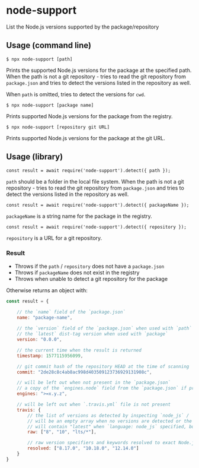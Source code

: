 # node-support

List the Node.js versions supported by the package/repository

## Usage (command line)

```
$ npx node-support [path]
```

Prints the supported Node.js versions for the package at the specified path. When the path is not a git repository - tries to read the git repository from `package.json` and tries to detect the versions listed in the repository as well.

When `path` is omitted, tries to detect the versions for `cwd`. 

```
$ npx node-support [package name]
```

Prints supported Node.js versions for the package from the registry.

```
$ npx node-support [repository git URL]
```

Prints supported Node.js versions for the package at the git URL.

## Usage (library)

```
const result = await require('node-support').detect({ path });
```

`path` should be a folder in the local file system. When the path is not a git repository - tries to read the git repository from `package.json` and tries to detect the versions listed in the repository as well. 

```
const result = await require('node-support').detect({ packageName });
```

`packageName` is a string name for the package in the registry. 

```
const result = await require('node-support').detect({ repository });
```

`repository` is a URL for a git repository.

### Result

- Throws if the `path` / `repository` does not have a `package.json`
- Throws if `packageName` does not exist in the registry
- Throws when unable to detect a git repository for the package

Otherwise returns an object with:

```javascript
const result = {

    // the `name` field of the `package.json`
    name: "package-name",    
    
    // the `version` field of the `package.json` when used with `path` / `repository`,
    // the `latest` dist-tag version when used with `package`
    version: "0.0.0",

    // the current time when the result is returned
    timestamp: 1577115956099,

    // git commit hash of the repository HEAD at the time of scanning
    commit: "2de28c8c4ab8ac998d403509123736929131908c",

    // will be left out when not present in the `package.json`
    // a copy of the `engines.node` field from the `package.json` if present
    engines: ">=x.y.z", 

    // will be left out when `.travis.yml` file is not present
    travis: {
        // the list of versions as detected by inspecting `node_js` / `matrix` configuration
        // will be an empty array when no versions are detected or the project is not a Node.js project
        // will contain "latest" when `language: node_js` specified, but no explicit versions detected
        raw: ["8", "10", "lts/*"],

        // raw version specifiers and keywords resolved to exact Node.js versions
        resolved: ["8.17.0", "10.18.0", "12.14.0"]
    }
}
```
